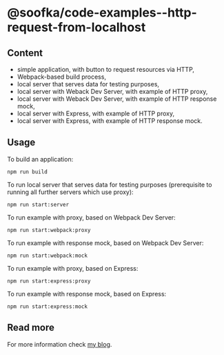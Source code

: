 # @soofka/code-examples--http-request-from-localhost
## Content
- simple application, with button to request resources via HTTP,
- Webpack-based build process,
- local server that serves data for testing purposes,
- local server with Weback Dev Server, with example of HTTP proxy,
- local server with Weback Dev Server, with example of HTTP response mock,
- local server with Express, with example of HTTP proxy,
- local server with Express, with example of HTTP response mock.

## Usage
To build an application:
```
npm run build
```

To run local server that serves data for testing purposes (prerequisite to running all further servers which use proxy):
```
npm run start:server
``` 

To run example with proxy, based on Webpack Dev Server:
```
npm run start:webpack:proxy
```

To run example with response mock, based on Webpack Dev Server:
```
npm run start:webpack:mock
```

To run example with proxy, based on Express:
```
npm run start:express:proxy
```

To run example with response mock, based on Express:
```
npm run start:express:mock
```

## Read more
For more information check [my blog](https://soofka.pl/entry/mocking-and-proxying-http-requests-from-localhost-with-webpack-dev-server-or-express).
